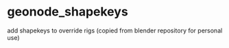 # geonode_shapekeys
add shapekeys to override rigs (copied from blender repository for personal use)
